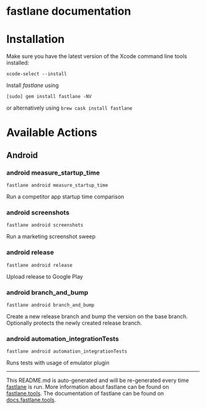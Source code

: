 fastlane documentation
================
# Installation

Make sure you have the latest version of the Xcode command line tools installed:

```
xcode-select --install
```

Install _fastlane_ using
```
[sudo] gem install fastlane -NV
```
or alternatively using `brew cask install fastlane`

# Available Actions
## Android
### android measure_startup_time
```
fastlane android measure_startup_time
```
Run a competitor app startup time comparison
### android screenshots
```
fastlane android screenshots
```
Run a marketing screenshot sweep
### android release
```
fastlane android release
```
Upload release to Google Play
### android branch_and_bump
```
fastlane android branch_and_bump
```
Create a new release branch and bump the version on the base branch. Optionally protects the newly created release branch.
### android automation_integrationTests
```
fastlane android automation_integrationTests
```
Runs tests with usage of emulator plugin

----

This README.md is auto-generated and will be re-generated every time [fastlane](https://fastlane.tools) is run.
More information about fastlane can be found on [fastlane.tools](https://fastlane.tools).
The documentation of fastlane can be found on [docs.fastlane.tools](https://docs.fastlane.tools).
